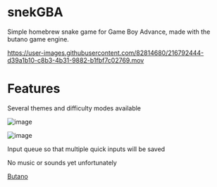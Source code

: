 # snekGBA
 Simple homebrew snake game for Game Boy Advance, made with the butano game engine.


https://user-images.githubusercontent.com/82814680/216792444-d39a1b10-c8b3-4b31-9882-b1fbf7c02769.mov

# Features

Several themes and difficulty modes available

![image](https://user-images.githubusercontent.com/82814680/216792699-52d90e90-e59b-41ac-b534-f37d1fb6466d.png)

![image](https://user-images.githubusercontent.com/82814680/216792756-d887b689-46fa-4ea4-a5dc-76f91685e2d2.png)

Input queue so that multiple quick inputs will be saved

No music or sounds yet unfortunately

[Butano](https://github.com/GValiente/butano)
